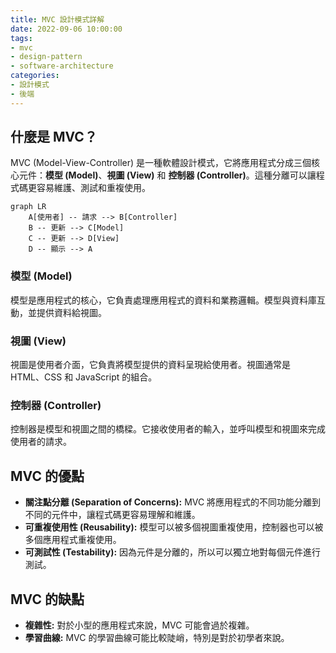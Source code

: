 ```yaml
---
title: MVC 設計模式詳解
date: 2022-09-06 10:00:00
tags:
- mvc
- design-pattern
- software-architecture
categories:
- 設計模式
- 後端
---
```


## 什麼是 MVC？

MVC (Model-View-Controller) 是一種軟體設計模式，它將應用程式分成三個核心元件：**模型 (Model)**、**視圖 (View)** 和 **控制器 (Controller)**。這種分離可以讓程式碼更容易維護、測試和重複使用。

```mermaid
graph LR
    A[使用者] -- 請求 --> B[Controller]
    B -- 更新 --> C[Model]
    C -- 更新 --> D[View]
    D -- 顯示 --> A
```

### 模型 (Model)

模型是應用程式的核心，它負責處理應用程式的資料和業務邏輯。模型與資料庫互動，並提供資料給視圖。

### 視圖 (View)

視圖是使用者介面，它負責將模型提供的資料呈現給使用者。視圖通常是 HTML、CSS 和 JavaScript 的組合。

### 控制器 (Controller)

控制器是模型和視圖之間的橋樑。它接收使用者的輸入，並呼叫模型和視圖來完成使用者的請求。

## MVC 的優點

-   **關注點分離 (Separation of Concerns):** MVC 將應用程式的不同功能分離到不同的元件中，讓程式碼更容易理解和維護。
-   **可重複使用性 (Reusability):** 模型可以被多個視圖重複使用，控制器也可以被多個應用程式重複使用。
-   **可測試性 (Testability):** 因為元件是分離的，所以可以獨立地對每個元件進行測試。

## MVC 的缺點

-   **複雜性:** 對於小型的應用程式來說，MVC 可能會過於複雜。
-   **學習曲線:** MVC 的學習曲線可能比較陡峭，特別是對於初學者來說。
